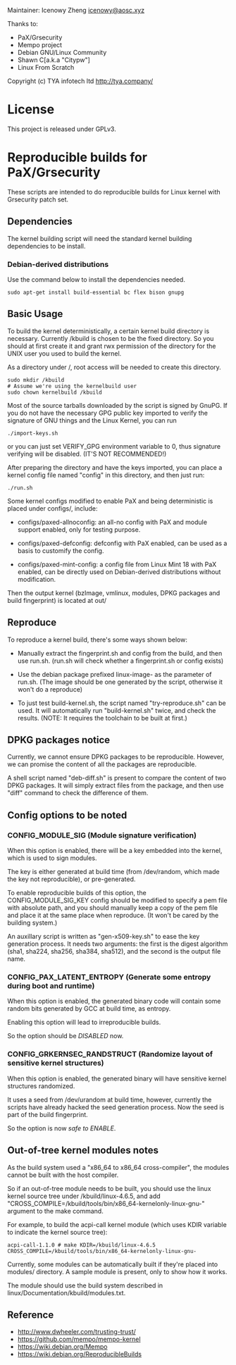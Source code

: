 Maintainer: Icenowy Zheng <icenowy@aosc.xyz>

Thanks to:

- PaX/Grsecurity
- Mempo project
- Debian GNU/Linux Community
- Shawn C[a.k.a "Citypw"]
- Linux From Scratch

Copyright (c) TYA infotech ltd http://tya.company/

# License

This project is released under GPLv3.

# Reproducible builds for PaX/Grsecurity

These scripts are intended to do reproducible builds for Linux kernel with Grsecurity patch set.

## Dependencies

The kernel building script will need the standard kernel building dependencies to be install.

### Debian-derived distributions

Use the command below to install the dependencies needed.

```
sudo apt-get install build-essential bc flex bison gnupg
```

## Basic Usage

To build the kernel deterministically, a certain kernel build directory is necessary. Currently /kbuild is chosen to be the fixed directory. So you should at first create it and grant rwx permission of the directory for the UNIX user you used to build the kernel.

As a directory under /, root access will be needed to create this directory.

```
sudo mkdir /kbuild
# Assume we're using the kernelbuild user
sudo chown kernelbuild /kbuild
```

Most of the source tarballs downloaded by the script is signed by GnuPG. If you do not have the necessary GPG public key imported to verify the signature of GNU things and the Linux Kernel, you can run

```
./import-keys.sh
```

or you can just set VERIFY_GPG environment variable to 0, thus signature verifying will be disabled. (IT'S NOT RECOMMENDED!)

After preparing the directory and have the keys imported, you can place a kernel config file named "config" in this directory, and then just run:

```
./run.sh
```

Some kernel configs modified to enable PaX and being deterministic is placed under configs/, include:

- configs/paxed-allnoconfig: an all-no config with PaX and module support enabled, only for testing purpose.

- configs/paxed-defconfig: defconfig with PaX enabled, can be used as a basis to customify the config.

- configs/paxed-mint-config: a config file from Linux Mint 18 with PaX enabled, can be directly used on Debian-derived distributions without modification.

Then the output kernel (bzImage, vmlinux, modules, DPKG packages and build fingerprint) is located at out/

## Reproduce

To reproduce a kernel build, there's some ways shown below:

- Manually extract the fingerprint.sh and config from the build, and then use run.sh. (run.sh will check whether a fingerprint.sh or config exists)

- Use the debian package prefixed linux-image- as the parameter of run.sh. (The image should be one generated by the script, otherwise it won't do a reproduce)

- To just test build-kernel.sh, the script named "try-reproduce.sh" can be used. It will automatically run "build-kernel.sh" twice, and check the results. (NOTE: It requires the toolchain to be built at first.)

## DPKG packages notice

Currently, we cannot ensure DPKG packages to be reproducible. However, we can promise the content of all the packages are reproducible.

A shell script named "deb-diff.sh" is present to compare the content of two DPKG packages. It will simply extract files from the package, and then use "diff" command to check the difference of them.

## Config options to be noted

### CONFIG_MODULE_SIG (Module signature verification)

When this option is enabled, there will be a key embedded into the kernel, which is used to sign modules.

The key is either generated at build time (from /dev/random, which made the key not reproducible), or pre-generated.

To enable reproducible builds of this option, the CONFIG_MODULE_SIG_KEY config should be modified to specify a pem file with absolute path, and you should manually keep a copy of the pem file and place it at the same place when reproduce. (It won't be cared by the building system.)

An auxillary script is written as "gen-x509-key.sh" to ease the key generation process. It needs two arguments: the first is the digest algorithm (sha1, sha224, sha256, sha384, sha512), and the second is the output file name.

### CONFIG_PAX_LATENT_ENTROPY (Generate some entropy during boot and runtime)

When this option is enabled, the generated binary code will contain some random bits generated by GCC at build time, as entropy.

Enabling this option will lead to irreproducible builds.

So the option should be *DISABLED* now.

### CONFIG_GRKERNSEC_RANDSTRUCT (Randomize layout of sensitive kernel structures)

When this option is enabled, the generated binary will have sensitive kernel structures randomized.

It uses a seed from /dev/urandom at build time, however, currently the scripts have already hacked the seed generation process. Now the seed is part of the build fingerprint.

So the option is now *safe to ENABLE*.

## Out-of-tree kernel modules notes

As the build system used a "x86_64 to x86_64 cross-compiler", the modules cannot be built with the host compiler.

So if an out-of-tree module needs to be built, you should use the linux kernel source tree under /kbuild/linux-4.6.5, and add "CROSS_COMPILE=/kbuild/tools/bin/x86_64-kernelonly-linux-gnu-" argument to the make command.

For example, to build the acpi-call kernel module (which uses KDIR variable to indicate the kernel source tree):

```
acpi-call-1.1.0 # make KDIR=/kbuild/linux-4.6.5 CROSS_COMPILE=/kbuild/tools/bin/x86_64-kernelonly-linux-gnu-
```

Currently, some modules can be automatically built if they're placed into modules/ directory. A sample module is present, only to show how it works.

The module should use the build system described in linux/Documentation/kbuild/modules.txt.

## Reference
- http://www.dwheeler.com/trusting-trust/
- https://github.com/mempo/mempo-kernel
- https://wiki.debian.org/Mempo
- https://wiki.debian.org/ReproducibleBuilds
